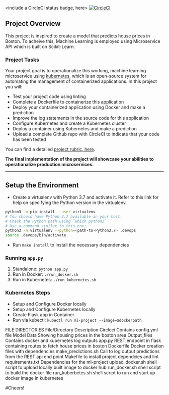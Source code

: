 <include a CircleCI status badge, here>
[![CircleCI](https://dl.circleci.com/status-badge/img/gh/iYinka/DevOps-Microservices/tree/master.svg?style=svg)](https://dl.circleci.com/status-badge/redirect/gh/iYinka/DevOps-Microservices/tree/master)

## Project Overview

This project is inspired to create a model that predicts house prices in Boston. To acheive this, Machine Learning is employed using Microservice API which is built on Scikit-Learn.

### Project Tasks

Your project goal is to operationalize this working, machine learning microservice using [kubernetes](https://kubernetes.io/), which is an open-source system for automating the management of containerized applications. In this project you will:

-   Test your project code using linting
-   Complete a Dockerfile to containerize this application
-   Deploy your containerized application using Docker and make a prediction
-   Improve the log statements in the source code for this application
-   Configure Kubernetes and create a Kubernetes cluster
-   Deploy a container using Kubernetes and make a prediction
-   Upload a complete Github repo with CircleCI to indicate that your code has been tested

You can find a detailed [project rubric, here](https://review.udacity.com/#!/rubrics/2576/view).

**The final implementation of the project will showcase your abilities to operationalize production microservices.**

---

## Setup the Environment

-   Create a virtualenv with Python 3.7 and activate it. Refer to this link for help on specifying the Python version in the virtualenv.

```bash
python3 -m pip install --user virtualenv
# You should have Python 3.7 available in your host.
# Check the Python path using `which python3`
# Use a command similar to this one:
python3 -m virtualenv --python=<path-to-Python3.7> .devops
source .devops/bin/activate
```

-   Run `make install` to install the necessary dependencies

### Running `app.py`

1. Standalone: `python app.py`
2. Run in Docker: `./run_docker.sh`
3. Run in Kubernetes: `./run_kubernetes.sh`

### Kubernetes Steps

-   Setup and Configure Docker locally
-   Setup and Configure Kubernetes locally
-   Create Flask app in Container
-   Run via kubectl: `kubectl run ml-project --image=$dockerpath`

FILE DIRECTORIES
File/Directory Description
Circleci Contains config.yml file
Model Data Showing housing prices in the boston area
Output_files Contains docker and kubernetes log outputs
app.py REST endpoint in flask containing routes to fetch house prices in boston
Dockerfile Docker creation files with dependencies
make_predictions.sh Call to log output predictions from the REST api end point
Makefile to install project dependcies and lint
requirements.txt Dependencies for the ml-project
upload_docker.sh shell script to upload locally built image to docker hub
run_docker.sh shell script to build the docker file
run_kuberbetes.sh shell script to run and start up docker image in kubernetes

#Cheers!
